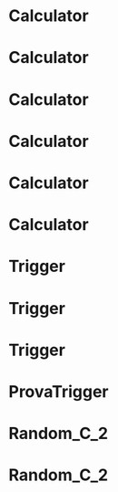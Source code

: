 # Calculator
# Calculator
# Calculator
# Calculator
# Calculator
# Calculator
# Trigger
# Trigger
# Trigger
# ProvaTrigger
# Random_C_2
# Random_C_2
